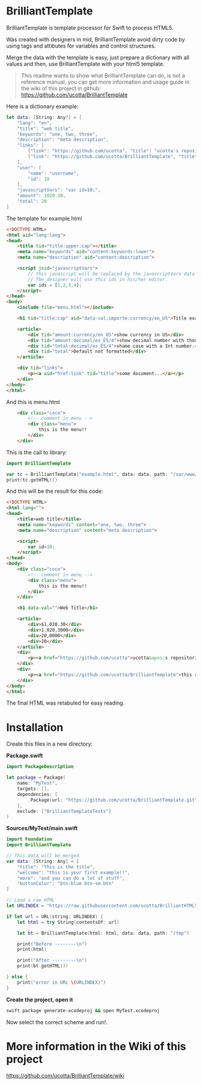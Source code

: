 # BrilliantTemplate

BrilliantTemplate is template processor for Swift to process HTML5.

Was created with designers in mid, BrilliantTemplate avoid dirty code by using tags and attibutes for variables and control structures.

Merge the data with the template is easy, just prepare a dictionary with all values and then, use BrilliantTemplate with your html5 template.

> This readme wants to show what BrilliantTemplate can do, is not a reference manual, you can get more information and usage guide in the wiki of this project in github: https://github.com/ucotta/BrilliantTemplate

Here is a dictionary example:

``` swift
let data: [String: Any?] = [
	"lang": "en",
	"title": "web title",
	"keywords": "one, two, three",
	"description": "meta description",
	"links": [
		["link": "https://github.com/ucotta", "title": "ucotta's repositories"],
		["link": "https://github.com/ucotta/BrilliantTemplate", "title": "this repository"],
	],
	"user": [
		"name": "username",
		"id": 10
	],
	"javascriptVars": "var id=10;",
	"amount": 1020.30,
	"total": 20
]
```

The template for example.html
``` html
<!DOCTYPE HTML>
<html aid="lang:lang">
<head>
	<title tid="title:upper:cap"></title>
	<meta name="keywords" aid="content:keywords:lower">
	<meta name="description" aid="content:description">

	<script jsid="javascriptVars">
		// this javascript will be replaced by the javascriptVars data
		// The designer will use this ids in his/her editor.
		var ids = [1,2,3,4];
	</script>
</head>
<body>
	<include file="menu.html"></include>

	<h1 tid="title:cap" aid="data-val:importe:currency/en_US">Title example</h1>

	<article>
		<div tid="amount:currency/en_US">show currency in US</div>
		<div tid="amount:decimal/es_ES/4">show decimal number with thousang separator in spaniard format</div>
		<div tid="total:decimal/es_ES/4">shame case with a Int number.</div>
		<div tid="total">Default not formatted</div>
	</article>

	<div tid="links">
		<p><a aid="href:link" tid="title">some document...</a></p>
	</div>
</body>
</html>
```

And this is menu.html
``` html
	<div class="coco">
		<!-- comment in menu -->
		<div class="menu">
			this is the menu!!
		</div>
	</div>
```


This is the call to library:

``` swift
import BrilliantTemplate

var tc = BrilliantTemplate("example.html", data: data, path: "/var/www/templates")
print(tc.getHTML())

```

And this will be the result for this code:

``` html
<!DOCTYPE HTML>
<html lang="">
<head>
	<title>web title</title>
	<meta name="keywords" content="one, two, three">
	<meta name="description" content="meta description">

	<script>
		var id=10;
	</script>
</head>
<body>
	<div class="coco">
		<!-- comment in menu -->
		<div class="menu">
			this is the menu!!
		</div>
	</div>

	<h1 data-val="">Web Title</h1>

	<article>
		<div>$1,020.30</div>
		<div>1.020,3000</div>
		<div>20,0000</div>
		<div>20</div>
	</article>
	<div>
		<p><a href="https://github.com/ucotta">ucotta&apos;s repositories</a></p>
	</div>
	<div>
		<p><a href="https://github.com/ucotta/BrilliantTemplate">this repository</a></p>
	</div>
</body>
</html>

```

The final HTML was retabuled for easy reading.

# Installation

Create this files in a new directory:

**Package.swift**
```swift
import PackageDescription

let package = Package(
	name: "MyTest",
	targets: [],
	dependencies: [
		.Package(url: "https://github.com/ucotta/BrilliantTemplate.git", majorVersion: 0)
	],
	exclude: ["BrilliantTemplateTests"]
)
```

**Sources/MyTest/main.swift**
```swift
import Foundation
import BrilliantTemplate

// This data will be merged
var data: [String: Any] = [
	"title": "This is the title",
	"welcome": "this is your first example!!",
	"more": "and you can do a lot of stuff",
	"buttonColor": "btn-blue btn-sm btn"
]

// Load a raw HTML 
let URLINDEX = "https://raw.githubusercontent.com/ucotta/BrilliantHTML5Parser/master/examples/index.html"

if let url = URL(string: URLINDEX) {
	let html = try String(contentsOf: url)

	let bt = BrilliantTemplate(html: html, data: data, path: "/tmp")

	print("Before --------\n")
	print(html)

	print("After ---------\n")
	print(bt.getHTML())

} else {
	print("error in URL \(URLINDEX)")
}
```

**Create the project, open it**

```bash
swift package generate-xcodeproj && open MyTest.xcodeproj
```

Now select the correct scheme and run!.


# More information in the Wiki of this project
https://github.com/ucotta/BrilliantTemplate/wiki

```
